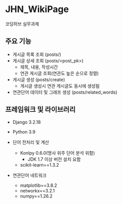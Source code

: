 # JHN_WikiPage
코딩허브 실무과제

## 주요 기능
- 게시글 목록 조회 (posts/)
- 게시글 상세 조회 (posts/<post_pk>)
  - 제목, 내용, 작성시간
  - 연관 게시글 조회(연관도 높은 순으로 정렬)
- 게시글 생성 (posts/create)
  - 게시글 생성시 연관 게시글도 동시에 생성됨
- 연관단어 데이터 및 그래프 생성 (posts/related_words)

## 프레임워크 및 라이브러리
- Django 3.2.18
- Python 3.9

- 단어 전처리 및 계산
  - Konlpy 0.6.0(명사 위주 단어 분석 위함)
    - JDK 1.7 이상 버전 설치 요함
  - scikit-learn==1.3.2

- 연관단어 네트워크
  - matplotlib==3.8.2
  - networkx==3.2.1
  - numpy==1.26.2